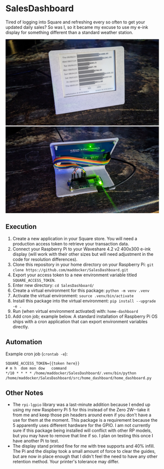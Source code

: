 # SalesDashboard
Tired of logging into Square and refreshing every so often to get your updated daily sales? So was I, so it became my excuse to use my e-ink display for something different than a standard weather station.

![Reference Example: Front](front.jpg)
![Reference Example: Back](back.jpg)

## Execution
1. Create a new application in your Square store. You will need a production access token to retrieve your transaction data.
2. Connect your Raspberry Pi to your Waveshare 4.2 v2 400x300 e-ink display (will work with their other sizes but will need adjustment in the code for resolution differences).
3. Clone this repository in your home directory on your Raspberry Pi: `git clone https://github.com/maddocker/SalesDashboard.git`
4. Export your access token to a new environment variable titled `SQUARE_ACCESS_TOKEN`.
5. Enter new directory: `cd SalesDashboard/`
6. Create a virtual environment for this package: `python -m venv .venv`
7. Activate the virtual environment: `source .venv/bin/activate`
8. Install this package into the virtual environment: `pip install --upgrade -e .`
9. Run (when virtual environment activated) with: `home-dashboard`
10. Add cron job; example below. A standard installation of Raspberry Pi OS ships with a cron application that can export environment variables directly.

## Automation
Example cron job (`crontab -e`):
```
SQUARE_ACCESS_TOKEN={{token here}}
# m h  dom mon dow   command
*/10 * * * * /home/maddocker/SalesDashboard/.venv/bin/python /home/maddocker/SalesDashboard/src/home_dashboard/home_dashboard.py
```

## Other Notes
- The `rpi-lgpio` library was a last-minute addition because I ended up using my new Raspberry Pi 5 for this instead of the Zero 2W--take it from me and keep those pin headers around even if you don't have a use for them at the moment. This package is a requirement because the 5 apparently uses different hardware for the GPIO. I am not currently sure if this package being installed will conflict with other RP models, but you may have to remove that line if so. I plan on testing this once I have another Pi to test.
- The display stand printed fine for me with tree supports and 40% infill. The Pi and the display took a small amount of force to clear the guides, but are now in place enough that I didn't feel the need to have any other retention method. Your printer's tolerance may differ.